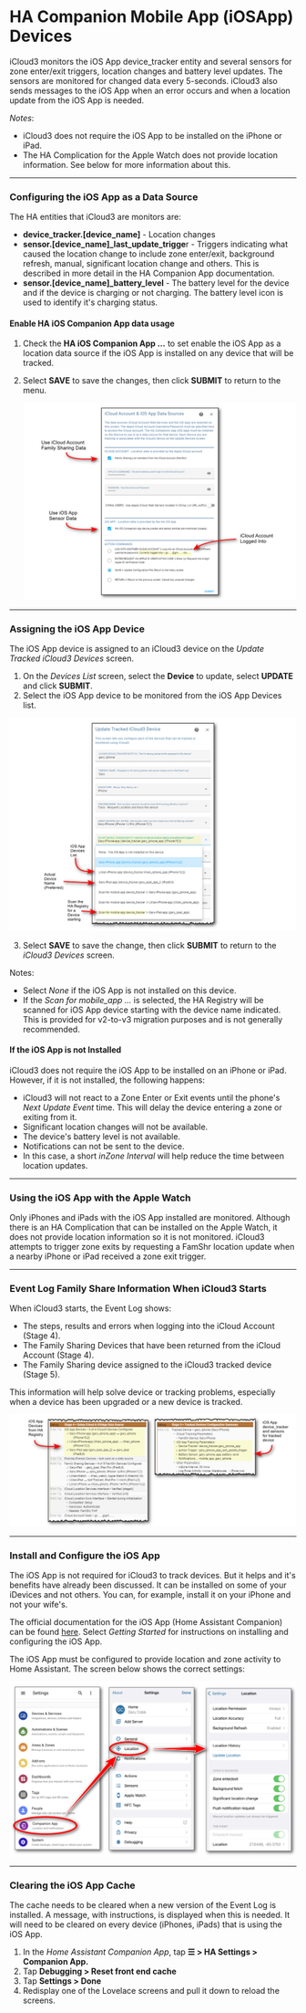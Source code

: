 # HA Companion Mobile App (iOSApp) Devices  <!-- {docsify-ignore} -->

iCloud3 monitors the iOS App device_tracker entity and several sensors for zone enter/exit triggers, location changes and battery level updates. The sensors are monitored for changed data every 5-seconds. iCloud3 also sends messages to the iOS App when an error occurs and when a location update from the iOS App is needed.

*Notes*:
- iCloud3 does not require the iOS App to be installed on the iPhone or iPad. 
- The HA Complication for the Apple Watch does not provide location information. See below for more information about this.


------

### Configuring the iOS App as a Data Source

The HA entities that iCloud3 are monitors are:

- **device_tracker.[device_name]** - Location changes
- **sensor.[device_name]_last_update_trigge**r - Triggers indicating what caused the location change to include zone enter/exit, background refresh, manual, significant location change and others. This is described in more detail in the HA Companion App documentation.
- **sensor.[device_name]_battery_level** - The battery level for the device and if the device is charging or not charging. The battery level icon is used to identify it's charging status.

  

#### Enable HA iOS Companion App data usage

1. Check the **HA iOS Companion App ...** to set enable the iOS App as a location data source if the iOS App is installed on any device that will be tracked.

2. Select **SAVE** to save the changes, then click **SUBMIT** to return to the menu. 

   ![](../images/cf-data-sources.png)



------

### Assigning the iOS App Device

The iOS App device is assigned to an iCloud3 device on the *Update Tracked iCloud3 Devices* screen. 

1. On the *Devices List* screen, select the **Device** to update, select **UPDATE** and click **SUBMIT**.
2. Select the iOS App device to be monitored from the iOS App Devices list.

![](../images/cf-device-update-iosapp.png)

3. Select **SAVE** to save the change, then click **SUBMIT** to return to the *iCloud3 Devices* screen.

Notes:
- Select *None* if the iOS App is not installed on this device.
- If the *Scan for mobile_app ...* is selected, the HA Registry will be scanned for iOS App device starting with the device name indicated. This is provided for v2-to-v3 migration purposes and is not generally recommended. 

  

#### If the iOS App is not Installed  <!-- {docsify-ignore} -->

iCloud3 does not require the iOS App to be installed on an iPhone or iPad. However, if it is not installed, the following happens:
- iCloud3 will not react to a Zone Enter or Exit events until the phone's *Next Update Event* time. This will delay the device entering a zone or exiting from it.
- Significant location changes will not be available.
- The device's battery level is not available.
- Notifications can not be sent to the device.
- In this case, a short *inZone Interval* will help reduce the time between location updates.



------

### Using the iOS App with the Apple Watch

Only iPhones and iPads with the iOS App installed are monitored. Although there is an HA Complication that can be installed on the Apple Watch, it does not provide location information so it is not monitored. iCloud3 attempts to trigger zone exits by requesting a FamShr location update when a nearby iPhone or iPad received a zone exit trigger.


------

### Event Log Family Share Information When iCloud3 Starts

When iCloud3 starts, the Event Log shows:
- The steps, results and errors when logging into the iCloud Account (Stage 4).
- The Family Sharing Devices that have been returned from the iCloud Account (Stage 4).
- The Family Sharing device assigned to the iCloud3 tracked device (Stage 5).

This information will help solve device or tracking problems, especially when a device has been upgraded or a new device is tracked.

![](../images/evlog-stage-4-5-iosapp.png)


------

### Install and Configure the iOS App

The iOS App is not required for iCloud3 to track devices. But it helps and it's benefits have already been discussed. It can be installed on some of your iDevices and not others. You can, for example, install it on your iPhone and not your wife's. 

The official documentation for the iOS App (Home Assistant Companion) can be found [here](https://companion.home-assistant.io/).  Select *Getting Started* for instructions on installing and configuring the iOS App.

The iOS App must be configured to provide location and zone activity to Home Assistant. The screen below shows the correct settings:

![](../images/iosapp-config.png)



------


### Clearing the iOS App Cache

The cache needs to be cleared when a new version of the Event Log is installed. A message, with instructions, is displayed when this is needed. It will need to be cleared on every device (iPhones, iPads) that is using the iOS App. 

1. In the *Home Assistant Companion App*, tap **☰ > HA Settings > Companion App.**
2. Tap **Debugging > Reset front end cache**
3. Tap **Settings > Done**
4. Redisplay one of the Lovelace screens and pull it down to reload the screens.

